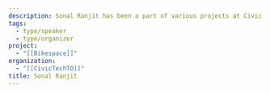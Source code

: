 ```yaml
---
description: Sonal Ranjit has been a part of various projects at Civic Tech Toronto since he first joined the community about 7 years ago. He is a Software Developer by day and avid biker on nights and weekends. He's also obsessed with brewing the perfect cup of coffee, which he attempts every morning.
tags:
  - type/speaker
  - type/organizer
project:
  - "[[Bikespace]]"
organization:
  - "[[CivicTechTO]]"
title: Sonal Ranjit
---
```

